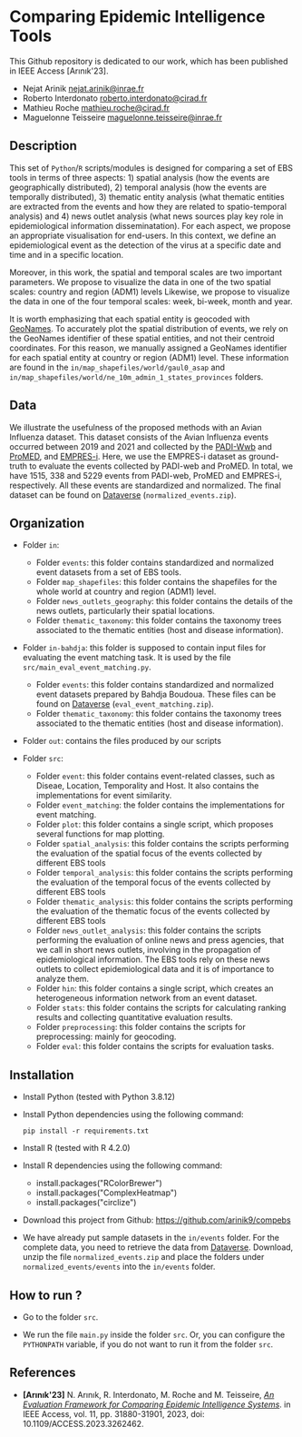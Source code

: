 # Comparing Epidemic Intelligence Tools

This Github repository is dedicated to our work, which has been published in IEEE Access [Arınık'23].

* Nejat Arinik [nejat.arinik@inrae.fr](mailto:nejat.arinik@inrae.fr)
* Roberto Interdonato [roberto.interdonato@cirad.fr](mailto:roberto.interdonato@cirad.fr)
* Mathieu Roche [mathieu.roche@cirad.fr](mailto:mathieu.roche@cirad.fr)
* Maguelonne Teisseire [maguelonne.teisseire@inrae.fr](mailto:maguelonne.teisseire@inrae.fr)


## Description

This set of `Python`/`R` scripts/modules is designed for comparing a set of EBS tools in terms of three aspects: 1) spatial analysis (how the events are geographically distributed), 2) temporal analysis (how the events are temporally distributed), 3) thematic entity analysis (what thematic entities are extracted from the events and how they are related to spatio-temporal analysis) and 4) news outlet analysis (what news sources play key role in epidemiological information disseminatation). For each aspect, we propose an appropriate visualisation for end-users. In this context, we define an epidemiological event as the detection of the virus at a specific date and time and in a specific location.

Moreover, in this work, the spatial and temporal scales are two important parameters. We propose to visualize the data in one of the two spatial scales: country and region (ADM1) levels
Likewise, we propose to visualize the data in one of the four temporal scales: week, bi-week, month and year.

It is worth emphasizing that each spatial entity is geocoded with [GeoNames](https://www.geonames.org/). To accurately plot the spatial distribution of events, we rely on the GeoNames identifier of these spatial entities, and not their centroid coordinates. For this reason, we manually assigned a GeoNames identifier for each spatial entity at country or region (ADM1) level. These information are found in the `in/map_shapefiles/world/gaul0_asap` and `in/map_shapefiles/world/ne_10m_admin_1_states_provinces` folders.


## Data

We illustrate the usefulness of the proposed methods with an Avian Influenza dataset. This dataset consists of the Avian Influenza events occurred between 2019 and 2021 and collected by the [PADI-Wwb](https://padi-web.cirad.fr) and [ProMED](https://promedmail.org), and [EMPRES-i](https://empres-i.apps.fao.org). Here, we use the EMPRES-i dataset as ground-truth to evaluate the events collected by PADI-web and ProMED. In total, we have $1515$, $338$ and $5229$ events from PADI-web, ProMED and EMPRES-i, respectively. All these events are standardized and normalized. The final dataset can be found on [Dataverse](https://entrepot.recherche.data.gouv.fr/dataset.xhtml?persistentId=doi:10.57745/Y3XROX) (`normalized_events.zip`).


## Organization

* Folder `in`:

  * Folder `events`: this folder contains standardized and normalized event datasets from a set of EBS tools.
  * Folder `map_shapefiles`: this folder contains the shapefiles for the whole world at country and region (ADM1) level.
  * Folder `news_outlets_geography`: this folder contains the details of the news outlets, particularly their spatial locations.
  * Folder `thematic_taxonomy`: this folder contains the taxonomy trees associated to the thematic entities (host and disease information). 

* Folder `in-bahdja`: this folder is supposed to contain input files for evaluating the event matching task. It is used by the file `src/main_eval_event_matching.py`.

  * Folder `events`: this folder contains standardized and normalized event datasets prepared by Bahdja Boudoua. These files can be found on [Dataverse](https://entrepot.recherche.data.gouv.fr/dataset.xhtml?persistentId=doi:10.57745/Y3XROX) (`eval_event_matching.zip`).
  * Folder `thematic_taxonomy`: this folder contains the taxonomy trees associated to the thematic entities (host and disease information). 

* Folder `out`: contains the files produced by our scripts

* Folder `src`: 

  * Folder `event`: this folder contains event-related classes, such as Diseae, Location, Temporality and Host. It also contains the implementations for event similarity.
  * Folder `event_matching`: the folder contains the implementations for event matching.
  * Folder `plot`: this folder contains a single script, which proposes several functions for map plotting.
  * Folder `spatial_analysis`: this folder contains the scripts performing the evaluation of the spatial focus of the events collected by different EBS tools
  * Folder `temporal_analysis`: this folder contains the scripts performing the evaluation of the temporal focus of the events collected by different EBS tools
  * Folder `thematic_analysis`: this folder contains the scripts performing the evaluation of the thematic focus of the events collected by different EBS tools
  * Folder `news_outlet_analysis`: this folder contains the scripts performing the evaluation of online news and press agencies, that we call in short news outlets, involving in the propagation of epidemiological information. The EBS tools rely on these news outlets to collect epidemiological data and it is of importance to analyze them.
  * Folder `hin`: this folder contains a single script, which creates an heterogeneous information network from an event dataset.
  * Folder `stats`: this folder contains the scripts for calculating ranking results and collecting quantitative evaluation results.
  * Folder `preprocessing`: this folder contains the scripts for preprocessing: mainly for geocoding.
  * Folder `eval`: this folder contains the scripts for evaluation tasks.


## Installation

* Install Python (tested with Python 3.8.12)

* Install Python dependencies using the following command:

  ```
  pip install -r requirements.txt
  ```
* Install R (tested with R 4.2.0)

* Install R dependencies using the following command:

  * install.packages("RColorBrewer")
  * install.packages("ComplexHeatmap")
  * install.packages("circlize")

* Download this project from Github: https://github.com/arinik9/compebs

* We have already put sample datasets in the `in/events` folder. For the complete data, you need to retrieve the data from [Dataverse](https://entrepot.recherche.data.gouv.fr/dataset.xhtml?persistentId=doi:10.57745/Y3XROX). Download, unzip the file `normalized_events.zip` and place the folders under `normalized_events/events` into the `in/events` folder.
  


## How to run ?

* Go to the folder `src`.

* We run the file `main.py` inside the folder `src`. Or, you can configure the `PYTHONPATH` variable, if you do not want to run it from the folder `src`.



## References

* **[Arınık'23]** N. Arınık, R. Interdonato, M. Roche and M. Teisseire, [*An Evaluation Framework for Comparing Epidemic Intelligence Systems*](https://www.doi.org/10.1109/ACCESS.2023.3262462). in IEEE Access, vol. 11, pp. 31880-31901, 2023, doi: 10.1109/ACCESS.2023.3262462.

